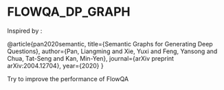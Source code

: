 # FLOWQA_DP_GRAPH
Inspired by :

@article{pan2020semantic,
  title={Semantic Graphs for Generating Deep Questions},
  author={Pan, Liangming and Xie, Yuxi and Feng, Yansong and Chua, Tat-Seng and Kan, Min-Yen},
  journal={arXiv preprint arXiv:2004.12704},
  year={2020}
}

Try to improve the performance of FlowQA
